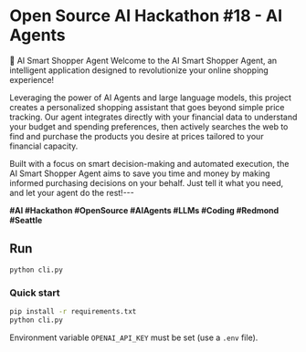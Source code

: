 # Open Source AI Hackathon #18 - AI Agents

🤖 AI Smart Shopper Agent
Welcome to the AI Smart Shopper Agent, an intelligent application designed to revolutionize your online shopping experience!

Leveraging the power of AI Agents and large language models, this project creates a personalized shopping assistant that goes beyond simple price tracking. Our agent integrates directly with your financial data to understand your budget and spending preferences, then actively searches the web to find and purchase the products you desire at prices tailored to your financial capacity.

Built with a focus on smart decision-making and automated execution, the AI Smart Shopper Agent aims to save you time and money by making informed purchasing decisions on your behalf. Just tell it what you need, and let your agent do the rest!---

**#AI #Hackathon #OpenSource #AIAgents #LLMs #Coding #Redmond #Seattle**

## Run
`python cli.py`

### Quick start

```bash
pip install -r requirements.txt
python cli.py
```

Environment variable `OPENAI_API_KEY` must be set (use a `.env` file).
